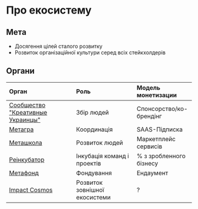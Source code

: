 # Про екосистему

## Мета

* Досягення цілей сталого розвитку
* Розвиток організаційної культури серед всіх стейкхолдерів

## Органи

| Орган | Роль | Модель монетизации |
| :--- | :--- | :--- |
| [Сообщество "Креативные Украинцы"](analitika-mepping-dannykh/) | Збір людей | Спонсорство/ко-брендінг |
| [Метагра](informacionnaya-kampaniya/) | Координація | SAAS-Підписка |
| [Меташкола](shkola/) | Розвиток людей | Маркетплейс сервисів |
| [Реінкубатор](evolyuciya-organizacii/) | Інкубація команд і проектів | % з зробленного бізнесу |
| [Метафонд](metafond.md) | Фондування | Ендаумент |
| [Impact Cosmos](impact-cosmos.md) | Розвиток зовнішної екосистеми | ? |


